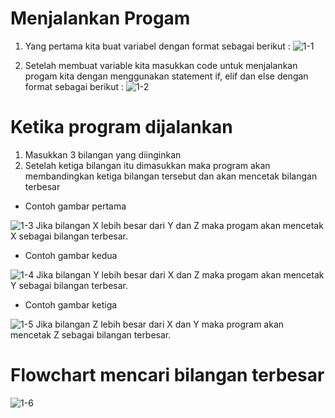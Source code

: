 Menjalankan Progam
==================

1. Yang pertama kita buat variabel dengan format sebagai berikut :
![1-1](https://user-images.githubusercontent.com/56987138/67920322-65bd7900-fbd6-11e9-9a0c-970336b1ef7a.png)

2. Setelah membuat variable kita masukkan code untuk menjalankan progam kita dengan menggunakan statement if, elif dan else dengan format sebagai berikut :
![1-2](https://user-images.githubusercontent.com/56987138/67920323-66560f80-fbd6-11e9-8a8a-e2ca4bd2abd1.png)

Ketika program dijalankan
=========================
1. Masukkan 3 bilangan yang diinginkan
2. Setelah ketiga bilangan itu dimasukkan maka program akan membandingkan ketiga bilangan tersebut dan akan mencetak bilangan         terbesar
  * Contoh gambar pertama
   
   ![1-3](https://user-images.githubusercontent.com/56987138/67920325-681fd300-fbd6-11e9-89bc-908f19fd366e.png)
  Jika bilangan X lebih besar dari Y dan Z maka progam akan mencetak X sebagai bilangan terbesar.

  * Contoh gambar kedua
  
  ![1-4](https://user-images.githubusercontent.com/56987138/67921663-f9914400-fbda-11e9-9bc9-96326d15866e.png)
  Jika bilangan Y lebih besar dari X dan Z maka progam akan mencetak Y sebagai bilangan terbesar.
  
  * Contoh gambar ketiga
  
  ![1-5](https://user-images.githubusercontent.com/56987138/67921664-f9914400-fbda-11e9-9a31-91147c0337eb.png)
  Jika bilangan Z lebih besar dari X dan Y maka program akan mencetak Z sebagai bilangan terbesar.
  
 Flowchart mencari bilangan terbesar
 ==================================
 ![1-6](https://user-images.githubusercontent.com/56987138/67924042-15e4af00-fbe2-11e9-8958-7a9bf73dfc24.png)
  

